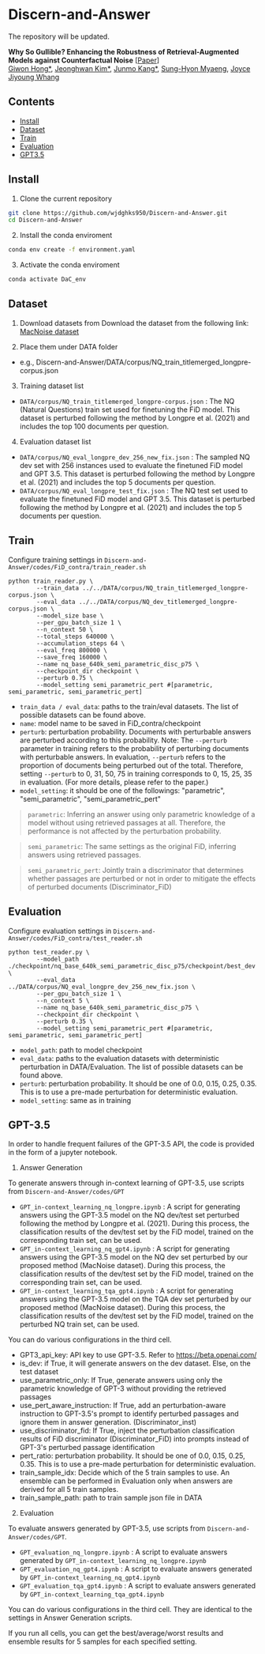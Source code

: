 # Discern-and-Answer

The repository will be updated.

**Why So Gullible? Enhancing the Robustness of Retrieval-Augmented Models against Counterfactual Noise** [[Paper](https://arxiv.org/abs/2305.01579)] <br>
[Giwon Hong*](https://honggiwon.github.io/), [Jeonghwan Kim*](https://wjdghks950.github.io/), [Junmo Kang*](https://jm-kang.github.io/), [Sung-Hyon Myaeng](https://scholar.google.com/citations?user=6pdKebMAAAAJ&hl=ko), [Joyce Jiyoung Whang](https://bdi-lab.kaist.ac.kr/#)

## Contents
- [Install](#install)
- [Dataset](#dataset)
- [Train](#train)
- [Evaluation](#evaluation)
- [GPT3.5](#gpt-3.5)

## Install

1. Clone the current repository
```bash
git clone https://github.com/wjdghks950/Discern-and-Answer.git
cd Discern-and-Answer
```

2. Install the conda enviroment
```bash
conda env create -f environment.yaml
```

3. Activate the conda enviroment
```bash
conda activate DaC_env
```

## Dataset

1. Download datasets from Download the dataset from the following link: [MacNoise dataset](https://drive.google.com/drive/folders/1icxbi5_9OvNkr4cG5h7NrY4F01Y7amj0?usp=sharing)

2. Place them under DATA folder

- e.g., Discern-and-Answer/DATA/corpus/NQ_train_titlemerged_longpre-corpus.json

3. Training dataset list

- `DATA/corpus/NQ_train_titlemerged_longpre-corpus.json` : The NQ (Natural Questions) train set used for finetuning the FiD model. This dataset is perturbed following the method by Longpre et al. (2021) and includes the top 100 documents per question.

4. Evaluation dataset list

- `DATA/corpus/NQ_eval_longpre_dev_256_new_fix.json` : The sampled NQ dev set with 256 instances used to evaluate the finetuned FiD model and GPT 3.5. This dataset is perturbed following the method by Longpre et al. (2021) and includes the top 5 documents per question.
- `DATA/corpus/NQ_eval_longpre_test_fix.json` : The NQ test set used to evaluate the finetuned FiD model and GPT 3.5. This dataset is perturbed following the method by Longpre et al. (2021) and includes the top 5 documents per question.

## Train

Configure training settings in `Discern-and-Answer/codes/FiD_contra/train_reader.sh`

~~~
python train_reader.py \
        --train_data ../../DATA/corpus/NQ_train_titlemerged_longpre-corpus.json \
        --eval_data ../../DATA/corpus/NQ_dev_titlemerged_longpre-corpus.json \
        --model_size base \
        --per_gpu_batch_size 1 \
        --n_context 50 \
        --total_steps 640000 \
        --accumulation_steps 64 \
        --eval_freq 800000 \
        --save_freq 160000 \
        --name nq_base_640k_semi_parametric_disc_p75 \
        --checkpoint_dir checkpoint \
        --perturb 0.75 \
        --model_setting semi_parametric_pert #[parametric, semi_parametric, semi_parametric_pert]
~~~

- `train_data / eval_data`: paths to the train/eval datasets. The list of possible datasets can be found above.
- `name`: model name to be saved in FiD_contra/checkpoint
- `perturb`: perturbation probability. Documents with perturbable answers are perturbed according to this probability. Note: The `--perturb` parameter in training refers to the probability of perturbing documents with perturbable answers. In evaluation, `--perturb` refers to the proportion of documents being perturbed out of the total. Therefore, setting `--perturb` to 0, 31, 50, 75 in training corresponds to 0, 15, 25, 35 in evaluation. (For more details, please refer to the paper.)
- `model_setting`: it should be one of the followings: "parametric", "semi_parametric", "semi_parametric_pert"

>`parametric`: Inferring an answer using only parametric knowledge of a model without using retrieved passages at all. Therefore, the performance is not affected by the perturbation probability.

>`semi_parametric`: The same settings as the original FiD, inferring answers using retrieved passages.

>`semi_parametric_pert`: Jointly train a discriminator that determines whether passages are perturbed or not in order to mitigate the effects of perturbed documents (Discriminator_FiD)

## Evaluation

Configure evaluation settings in `Discern-and-Answer/codes/FiD_contra/test_reader.sh`

~~~
python test_reader.py \
        --model_path ./checkpoint/nq_base_640k_semi_parametric_disc_p75/checkpoint/best_dev \
        --eval_data ../DATA/corpus/NQ_eval_longpre_dev_256_new_fix.json \
        --per_gpu_batch_size 1 \
        --n_context 5 \
        --name nq_base_640k_semi_parametric_disc_p75 \
        --checkpoint_dir checkpoint \
        --perturb 0.35 \
        --model_setting semi_parametric_pert #[parametric, semi_parametric, semi_parametric_pert]
 ~~~

- `model_path`: path to model checkpoint
- `eval_data`: paths to the evaluation datasets with deterministic perturbation in DATA/Evaluation. The list of possible datasets can be found above.
- `perturb`: perturbation probability. It should be one of 0.0, 0.15, 0.25, 0.35. This is to use a pre-made perturbation for deterministic evaluation.
- `model_setting`: same as in training

## GPT-3.5
In order to handle frequent failures of the GPT-3.5 API, the code is provided in the form of a jupyter notebook.

1. Answer Generation

To generate answers through in-context learning of GPT-3.5, use scripts from `Discern-and-Answer/codes/GPT`

- `GPT_in-context_learning_nq_longpre.ipynb` : A script for generating answers using the GPT-3.5 model on the NQ dev/test set perturbed following the method by Longpre et al. (2021). During this process, the classification results of the dev/test set by the FiD model, trained on the corresponding train set, can be used.
- `GPT_in-context_learning_nq_gpt4.ipynb` : A script for generating answers using the GPT-3.5 model on the NQ dev set perturbed by our proposed method (MacNoise dataset). During this process, the classification results of the dev/test set by the FiD model, trained on the corresponding train set, can be used.
- `GPT_in-context_learning_tqa_gpt4.ipynb` : A script for generating answers using the GPT-3.5 model on the TQA dev set perturbed by our proposed method (MacNoise dataset). During this process, the classification results of the dev/test set by the FiD model, trained on the perturbed NQ train set, can be used.

You can do various configurations in the third cell.

- GPT3_api_key: API key to use GPT-3.5. Refer to https://beta.openai.com/
- is_dev: if True, it will generate answers on the dev dataset. Else, on the test dataset
- use_parametric_only: If True, generate answers using only the parametric knowledge of GPT-3 without providing the retrieved passages
- use_pert_aware_instruction: If True, add an perturbation-aware instruction to GPT-3.5's prompt to identify perturbed passages and ignore them in answer generation. (Discriminator_inst)
- use_discriminator_fid: If True, inject the perturbation classification results of FiD discriminator (Discriminator_FiD) into prompts instead of GPT-3's perturbed passage identification
- pert_ratio: perturbation probability. It should be one of 0.0, 0.15, 0.25, 0.35. This is to use a pre-made perturbation for deterministic evaluation.
- train_sample_idx: Decide which of the 5 train samples to use. An ensemble can be performed in Evaluation only when answers are derived for all 5 train samples.
- train_sample_path: path to train sample json file in DATA

2. Evaluation

To evaluate answers generated by GPT-3.5, use scripts from `Discern-and-Answer/codes/GPT`.

- `GPT_evaluation_nq_longpre.ipynb` : A script to evaluate answers generated by `GPT_in-context_learning_nq_longpre.ipynb`
- `GPT_evaluation_nq_gpt4.ipynb` : A script to evaluate answers generated by `GPT_in-context_learning_nq_gpt4.ipynb`
- `GPT_evaluation_tqa_gpt4.ipynb` : A script to evaluate answers generated by `GPT_in-context_learning_tqa_gpt4.ipynb`

You can do various configurations in the third cell. They are identical to the settings in Answer Generation scripts.

If you run all cells, you can get the best/average/worst results and ensemble results for 5 samples for each specified setting.